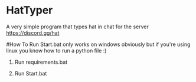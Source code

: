 # HatTyper



A very simple program that types hat in chat for the server https://discord.gg/hat

#How To Run
Start.bat only works on windows obviously but if you're using linux you know how to run a python file :)

1. Run requirements.bat 

2. Run Start.bat
